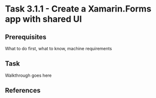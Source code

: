 # Task 3.1.1 - Create a Xamarin.Forms app with shared UI

## Prerequisites 

What to do first, what to know, machine requirements

## Task 

Walkthrough goes here

## References
